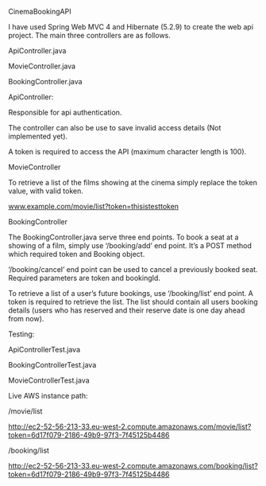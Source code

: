 CinemaBookingAPI

I have used Spring Web MVC 4 and Hibernate (5.2.9) to create the web api project. The main three controllers are as follows.

ApiController.java

MovieController.java

BookingController.java

ApiController:

Responsible for api authentication.

The controller can also be use to save invalid access details (Not implemented yet). 

A token is required to access the API (maximum character length is 100). 

MovieController

To retrieve a list of the films showing at the cinema simply replace the token value, with valid token.

www.example.com/movie/list?token=thisistesttoken 

BookingController

The BookingController.java serve three end points. To book a seat at a showing of a film, simply use ‘/booking/add’ end point. It’s a POST method which required token and Booking object.

‘/booking/cancel’ end point can be used to cancel a previously booked seat. Required parameters are token and bookingId.

To retrieve a list of a user’s future bookings, use ‘/booking/list’ end point. A token is required to retrieve the list. The list should contain all users booking details (users who has reserved and their reserve date is one day ahead from now).


Testing:

ApiControllerTest.java

BookingControllerTest.java

MovieControllerTest.java


Live AWS instance path:

/movie/list

http://ec2-52-56-213-33.eu-west-2.compute.amazonaws.com/movie/list?token=6d17f079-2186-49b9-97f3-7f45125b4486 

/booking/list

http://ec2-52-56-213-33.eu-west-2.compute.amazonaws.com/booking/list?token=6d17f079-2186-49b9-97f3-7f45125b4486 



